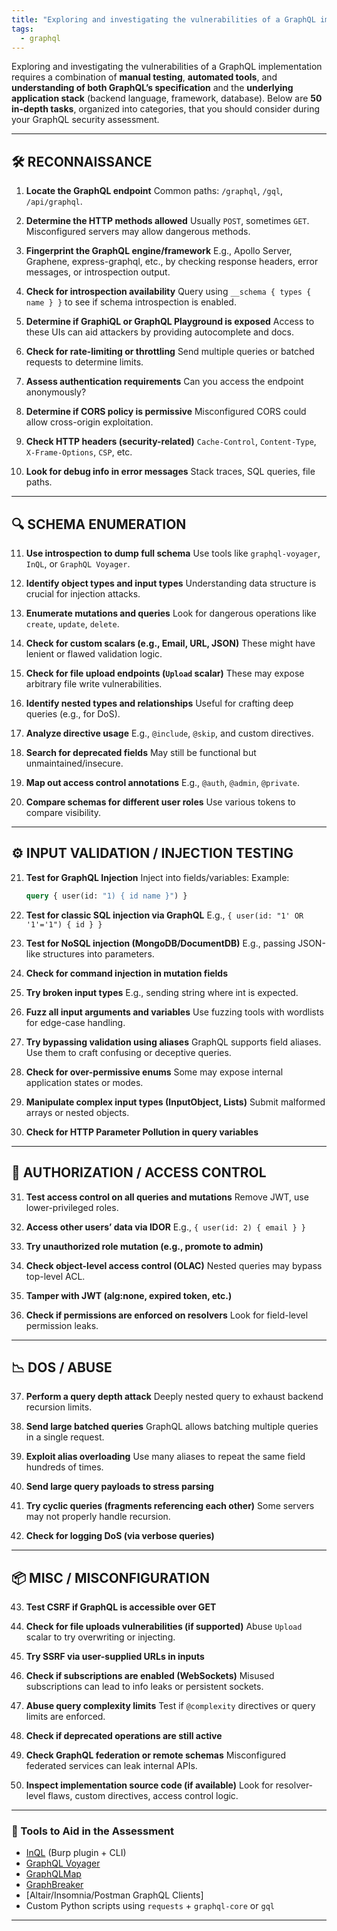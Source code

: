 ```yaml
---
title: "Exploring and investigating the vulnerabilities of a GraphQL implementation"
tags:
  - graphql
---
```


Exploring and investigating the vulnerabilities of a GraphQL implementation requires a combination of **manual testing**, **automated tools**, and **understanding of both GraphQL’s specification** and the **underlying application stack** (backend language, framework, database). Below are **50 in-depth tasks**, organized into categories, that you should consider during your GraphQL security assessment.

---

## 🛠️ RECONNAISSANCE

1. **Locate the GraphQL endpoint**
   Common paths: `/graphql`, `/gql`, `/api/graphql`.

2. **Determine the HTTP methods allowed**
   Usually `POST`, sometimes `GET`. Misconfigured servers may allow dangerous methods.

3. **Fingerprint the GraphQL engine/framework**
   E.g., Apollo Server, Graphene, express-graphql, etc., by checking response headers, error messages, or introspection output.

4. **Check for introspection availability**
   Query using `__schema { types { name } }` to see if schema introspection is enabled.

5. **Determine if GraphiQL or GraphQL Playground is exposed**
   Access to these UIs can aid attackers by providing autocomplete and docs.

6. **Check for rate-limiting or throttling**
   Send multiple queries or batched requests to determine limits.

7. **Assess authentication requirements**
   Can you access the endpoint anonymously?

8. **Determine if CORS policy is permissive**
   Misconfigured CORS could allow cross-origin exploitation.

9. **Check HTTP headers (security-related)**
   `Cache-Control`, `Content-Type`, `X-Frame-Options`, `CSP`, etc.

10. **Look for debug info in error messages**
    Stack traces, SQL queries, file paths.

---

## 🔍 SCHEMA ENUMERATION

11. **Use introspection to dump full schema**
    Use tools like `graphql-voyager`, `InQL`, or `GraphQL Voyager`.

12. **Identify object types and input types**
    Understanding data structure is crucial for injection attacks.

13. **Enumerate mutations and queries**
    Look for dangerous operations like `create`, `update`, `delete`.

14. **Check for custom scalars (e.g., Email, URL, JSON)**
    These might have lenient or flawed validation logic.

15. **Check for file upload endpoints (`Upload` scalar)**
    These may expose arbitrary file write vulnerabilities.

16. **Identify nested types and relationships**
    Useful for crafting deep queries (e.g., for DoS).

17. **Analyze directive usage**
    E.g., `@include`, `@skip`, and custom directives.

18. **Search for deprecated fields**
    May still be functional but unmaintained/insecure.

19. **Map out access control annotations**
    E.g., `@auth`, `@admin`, `@private`.

20. **Compare schemas for different user roles**
    Use various tokens to compare visibility.

---

## ⚙️ INPUT VALIDATION / INJECTION TESTING

21. **Test for GraphQL Injection**
    Inject into fields/variables:
    Example:

    ```graphql
    query { user(id: "1) { id name }") }
    ```

22. **Test for classic SQL injection via GraphQL**
    E.g., `{ user(id: "1' OR '1'='1") { id } }`

23. **Test for NoSQL injection (MongoDB/DocumentDB)**
    E.g., passing JSON-like structures into parameters.

24. **Check for command injection in mutation fields**

25. **Try broken input types**
    E.g., sending string where int is expected.

26. **Fuzz all input arguments and variables**
    Use fuzzing tools with wordlists for edge-case handling.

27. **Try bypassing validation using aliases**
    GraphQL supports field aliases. Use them to craft confusing or deceptive queries.

28. **Check for over-permissive enums**
    Some may expose internal application states or modes.

29. **Manipulate complex input types (InputObject, Lists)**
    Submit malformed arrays or nested objects.

30. **Check for HTTP Parameter Pollution in query variables**

---

## 🔐 AUTHORIZATION / ACCESS CONTROL

31. **Test access control on all queries and mutations**
    Remove JWT, use lower-privileged roles.

32. **Access other users’ data via IDOR**
    E.g., `{ user(id: 2) { email } }`

33. **Try unauthorized role mutation (e.g., promote to admin)**

34. **Check object-level access control (OLAC)**
    Nested queries may bypass top-level ACL.

35. **Tamper with JWT (alg\:none, expired token, etc.)**

36. **Check if permissions are enforced on resolvers**
    Look for field-level permission leaks.

---

## 📉 DOS / ABUSE

37. **Perform a query depth attack**
    Deeply nested query to exhaust backend recursion limits.

38. **Send large batched queries**
    GraphQL allows batching multiple queries in a single request.

39. **Exploit alias overloading**
    Use many aliases to repeat the same field hundreds of times.

40. **Send large query payloads to stress parsing**

41. **Try cyclic queries (fragments referencing each other)**
    Some servers may not properly handle recursion.

42. **Check for logging DoS (via verbose queries)**

---

## 📦 MISC / MISCONFIGURATION

43. **Test CSRF if GraphQL is accessible over GET**

44. **Check for file uploads vulnerabilities (if supported)**
    Abuse `Upload` scalar to try overwriting or injecting.

45. **Try SSRF via user-supplied URLs in inputs**

46. **Check if subscriptions are enabled (WebSockets)**
    Misused subscriptions can lead to info leaks or persistent sockets.

47. **Abuse query complexity limits**
    Test if `@complexity` directives or query limits are enforced.

48. **Check if deprecated operations are still active**

49. **Check GraphQL federation or remote schemas**
    Misconfigured federated services can leak internal APIs.

50. **Inspect implementation source code (if available)**
    Look for resolver-level flaws, custom directives, access control logic.

---

### 🧰 Tools to Aid in the Assessment

* [InQL](https://github.com/doyensec/inql) (Burp plugin + CLI)
* [GraphQL Voyager](https://github.com/APIs-guru/graphql-voyager)
* [GraphQLMap](https://github.com/swisskyrepo/GraphQLmap)
* [GraphBreaker](https://github.com/dolevf/graphbreaker)
* \[Altair/Insomnia/Postman GraphQL Clients]
* Custom Python scripts using `requests` + `graphql-core` or `gql`

---
